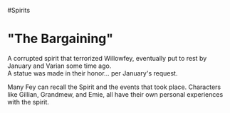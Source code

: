 #Spirits
# "The Bargaining"
 A corrupted spirit that terrorized Willowfey, eventually put to rest by January and Varian some time ago.  
A statue was made in their honor... per January's request.

Many Fey can recall the Spirit and the events that took place. Characters like Gillian, Grandmew, and Emie, all have their own personal experiences with the spirit.

